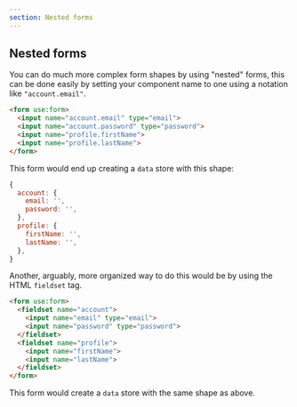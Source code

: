 ```yaml
---
section: Nested forms
---
```


## Nested forms

You can do much more complex form shapes by using "nested" forms, this can be done easily by setting your component name to one using a notation like `"account.email"`.

```html
<form use:form>
  <input name="account.email" type="email">
  <input name="account.password" type="password">
  <input name="profile.firstName">
  <input name="profile.lastName">
</form>
```

This form would end up creating a `data` store with this shape:

```javascript
{
  account: {
    email: '',
    password: '',
  },
  profile: {
    firstName: '',
    lastName: '',
  },
}
```

Another, arguably, more organized way to do this would be by using the HTML `fieldset` tag.

```html
<form use:form>
  <fieldset name="account">
    <input name="email" type="email">
    <input name="password" type="password">
  </fieldset>
  <fieldset name="profile">
    <input name="firstName">
    <input name="lastName">
  </fieldset>
</form>
```

This form would create a `data` store with the same shape as above.
